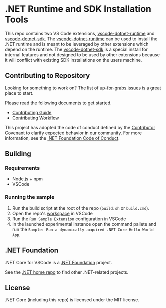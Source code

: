 # .NET Runtime and SDK Installation Tools

This repo contains two VS Code extensions, [vscode-dotnet-runtime](vscode-dotnet-runtime-extension/README.md) and [vscode-dotnet-sdk](vscode-dotnet-sdk-extension/README.md). The [vscode-dotnet-runtime](vscode-dotnet-runtime-extension/README.md) can be used to install the .NET runtime and is meant to be leveraged by other extensions which depend on the runtime. The [vscode-dotnet-sdk](vscode-dotnet-sdk-extension/README.md) is a special install for internal features and not designed to be used by other extensions because it will conflict with existing SDK installations on the users machine.

## Contributing to Repository

Looking for something to work on? The list
of [up-for-grabs issues](https://github.com/dotnet/vscode-dotnet-runtime/labels/up-for-grabs) is a great place to start.

Please read the following documents to get started.

* [Contributing Guide](Documentation/contributing.md)
* [Contributing Workflow](Documentation/contributing-workflow.md)

This project has adopted the code of conduct defined by the [Contributor Covenant](http://contributor-covenant.org/)
to clarify expected behavior in our community. For more information, see the [.NET Foundation Code of Conduct](http://www.dotnetfoundation.org/code-of-conduct).

## Building

### Requirements

- Node.js + npm
- VSCode

### Running the sample

1. Run the build script at the root of the repo (`build.sh` or `build.cmd`).
2. Open the repo's [workspace](vscode-dotnet-runtime.code-workspace) in VSCode
3. Run the `Run Sample Extension` configuration in VSCode
4. In the launched experimental instance open the command pallete and run the `Sample: Run a dynamically acquired .NET Core Hello World App`.

## .NET Foundation

.NET Core for VSCode is a [.NET Foundation](https://www.dotnetfoundation.org/projects) project.

See the [.NET home repo](https://github.com/Microsoft/dotnet) to find other .NET-related projects.

## License

.NET Core (including this repo) is licensed under the MIT license.
